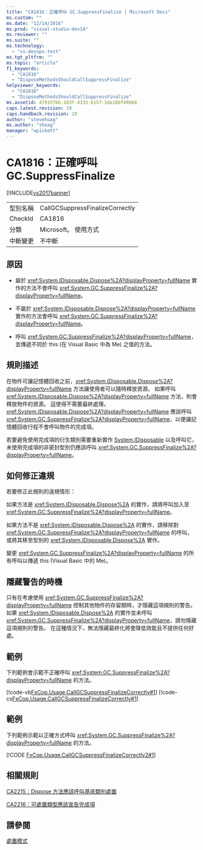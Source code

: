 ```yaml
---
title: "CA1816：正確呼叫 GC.SuppressFinalize | Microsoft Docs"
ms.custom: ""
ms.date: "12/14/2016"
ms.prod: "visual-studio-dev14"
ms.reviewer: ""
ms.suite: ""
ms.technology: 
  - "vs-devops-test"
ms.tgt_pltfrm: ""
ms.topic: "article"
f1_keywords: 
  - "CA1816"
  - "DisposeMethodsShouldCallSuppressFinalize"
helpviewer_keywords: 
  - "CA1816"
  - "DisposeMethodsShouldCallSuppressFinalize"
ms.assetid: 47915fbb-103f-4333-b157-1da16bf49660
caps.latest.revision: 19
caps.handback.revision: 19
author: "stevehoag"
ms.author: "shoag"
manager: "wpickett"
---
```

# CA1816：正確呼叫 GC.SuppressFinalize
[!INCLUDE[vs2017banner](../code-quality/includes/vs2017banner.md)]

|||  
|-|-|  
|型別名稱|CallGCSuppressFinalizeCorrectly|  
|CheckId|CA1816|  
|分類|Microsoft。  使用方式|  
|中斷變更|不中斷|  
  
## 原因  
  
-   屬於 <xref:System.IDisposable.Dispose%2A?displayProperty=fullName> 實作的方法不會呼叫 <xref:System.GC.SuppressFinalize%2A?displayProperty=fullName>。  
  
-   不屬於 <xref:System.IDisposable.Dispose%2A?displayProperty=fullName> 實作的方法會呼叫 <xref:System.GC.SuppressFinalize%2A?displayProperty=fullName>。  
  
-   呼叫 <xref:System.GC.SuppressFinalize%2A?displayProperty=fullName>，並傳遞不同於 this \(在 Visual Basic 中為 Me\) 之值的方法。  
  
## 規則描述  
 在物件可讓記憶體回收之前，<xref:System.IDisposable.Dispose%2A?displayProperty=fullName> 方法讓使用者可以隨時釋放資源。  如果呼叫 <xref:System.IDisposable.Dispose%2A?displayProperty=fullName> 方法，則會釋放物件的資源。  這使得不需要最終處理。  <xref:System.IDisposable.Dispose%2A?displayProperty=fullName> 應該呼叫 <xref:System.GC.SuppressFinalize%2A?displayProperty=fullName>，以便讓記憶體回收行程不會呼叫物件的完成項。  
  
 若要避免使用完成項的衍生類別需要重新實作 [System.IDisposable](assetId:///System.IDisposable?qualifyHint=True&autoUpgrade=False) 以及呼叫它，未使用完成項的非密封型別仍應該呼叫 <xref:System.GC.SuppressFinalize%2A?displayProperty=fullName>。  
  
## 如何修正違規  
 若要修正此規則的違規情形：  
  
 如果方法是 <xref:System.IDisposable.Dispose%2A> 的實作，請將呼叫加入至 <xref:System.GC.SuppressFinalize%2A?displayProperty=fullName>。  
  
 如果方法不是 <xref:System.IDisposable.Dispose%2A> 的實作，請移除對 <xref:System.GC.SuppressFinalize%2A?displayProperty=fullName> 的呼叫，或將其移至型別的 <xref:System.IDisposable.Dispose%2A> 實作。  
  
 變更 <xref:System.GC.SuppressFinalize%2A?displayProperty=fullName> 的所有呼叫以傳遞 this \(Visual Basic 中的 Me\)。  
  
## 隱藏警告的時機  
 只有在考慮使用 <xref:System.GC.SuppressFinalize%2A?displayProperty=fullName> 控制其他物件的存留期時，才隱藏這項規則的警告。  如果 <xref:System.IDisposable.Dispose%2A> 的實作並未呼叫 <xref:System.GC.SuppressFinalize%2A?displayProperty=fullName>，請勿隱藏這項規則的警告。  在這種情況下，無法隱藏最終化將會降低效能且不提供任何好處。  
  
## 範例  
 下列範例會示範不正確呼叫 <xref:System.GC.SuppressFinalize%2A?displayProperty=fullName> 的方法。  
  
 [!code-vb[FxCop.Usage.CallGCSuppressFinalizeCorrectly#1](../code-quality/codesnippet/VisualBasic/ca1816-call-gc-suppressfinalize-correctly_1.vb)]
 [!code-cs[FxCop.Usage.CallGCSuppressFinalizeCorrectly#1](../code-quality/codesnippet/CSharp/ca1816-call-gc-suppressfinalize-correctly_1.cs)]  
  
## 範例  
 下列範例示範以正確方式呼叫 <xref:System.GC.SuppressFinalize%2A?displayProperty=fullName> 的方法。  
  
 [!CODE [FxCop.Usage.CallGCSuppressFinalizeCorrectly2#1](../CodeSnippet/VS_Snippets_CodeAnalysis/FxCop.Usage.CallGCSuppressFinalizeCorrectly2#1)]  
  
## 相關規則  
 [CA2215：Dispose 方法應該呼叫基底類別處置](../code-quality/ca2215-dispose-methods-should-call-base-class-dispose.md)  
  
 [CA2216：可處置類型應該宣告完成項](../code-quality/ca2216-disposable-types-should-declare-finalizer.md)  
  
## 請參閱  
 [處置模式](../Topic/Dispose%20Pattern.md)